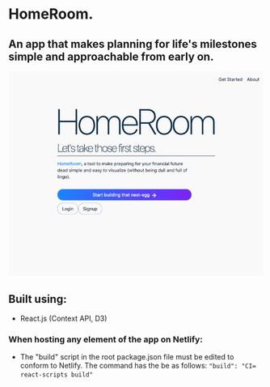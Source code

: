# HomeRoom.

## An app that makes planning for life's milestones simple and approachable from early on.

![image of landing page.](/src/images/homeroom-home.png "Image of the landing page of: HomeRoom, Financial Preparation App.")

## Built using:

- React.js (Context API, D3)

### When hosting any element of the app on Netlify:

- The "build" script in the root package.json file must be edited to conform to Netlify. The command has the be as follows:
  `"build": "CI= react-scripts build"`
